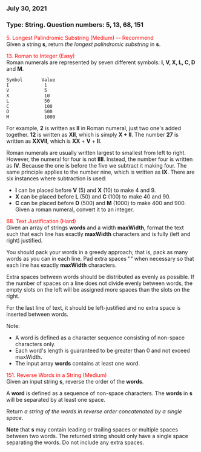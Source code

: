 ### July 30, 2021
### Type: String. Question numbers: 5, 13, 68, 151


<span style='color:red'>  5. Longest Palindromic Substring (Medium) -- Recommend</span>  
Given a string __s__, return *the longest palindromic substring* in __s__.

<span style='color:red'> 13. Roman to Integer (Easy)</span>  
Roman numerals are represented by seven different symbols: __I, V, X, L, C, D__ and __M__.

    Symbol       Value
    I             1
    V             5
    X             10
    L             50
    C             100
    D             500
    M             1000
For example, __2__ is written as __II__ in Roman numeral, just two one's added together. __12__ is written as __XII__, which is simply __X + II__. The number __27__ is written as __XXVII__, which is __XX__ + __V__ + __II__.

Roman numerals are usually written largest to smallest from left to right. However, the numeral for four is not __IIII__. Instead, the number four is written as __IV__. Because the one is before the five we subtract it making four. The same principle applies to the number nine, which is written as __IX__. There are six instances where subtraction is used:

- __I__ can be placed before __V__ (5) and __X__ (10) to make 4 and 9.
- __X__ can be placed before __L__ (50) and __C__ (100) to make 40 and 90.
- __C__ can be placed before __D__ (500) and __M__ (1000) to make 400 and 900.
Given a roman numeral, convert it to an integer.

<span style='color:red'> 68. Text Justification (Hard) </span>  
Given an array of strings __words__ and a width __maxWidth__, format the text such that each line has exactly __maxWidth__ characters and is fully (left and right) justified.

You should pack your words in a greedy approach; that is, pack as many words as you can in each line. Pad extra spaces __' '__ when necessary so that each line has exactly __maxWidth__ characters.

Extra spaces between words should be distributed as evenly as possible. If the number of spaces on a line does not divide evenly between words, the empty slots on the left will be assigned more spaces than the slots on the right.

For the last line of text, it should be left-justified and no extra space is inserted between words.

Note:
- A word is defined as a character sequence consisting of non-space characters only.
- Each word's length is guaranteed to be greater than 0 and not exceed maxWidth.
- The input array __words__ contains at least one word.

<span style='color:red'> 151. Reverse Words in a String (Medium) </span>  
Given an input string __s__, reverse the order of the __words__.

A __word__ is defined as a sequence of non-space characters. The __words__ in __s__ will be separated by at least one space.

Return *a string of the words in reverse order concatenated by a single space*.

__Note__ that __s__ may contain leading or trailing spaces or multiple spaces between two words. The returned string should only have a single space separating the words. Do not include any extra spaces.
